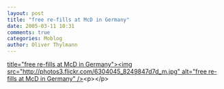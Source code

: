 ```yaml
---
layout: post
title: "free re-fills at McD in Germany"
date: 2005-03-11 10:31
comments: true
categories: Moblog
author: Oliver Thylmann
---
```



[ title=&quot;free re-fills at McD in Germany&quot;&gt;&lt;img src=&quot;http://photos3.flickr.com/6304045_8249847d7d_m.jpg&quot; alt=&quot;free re-fills at McD in Germany&quot; /&gt;](http://www.flickr.com/photos/oliver/6304045/)&lt;p&gt;&lt;/p&gt;



